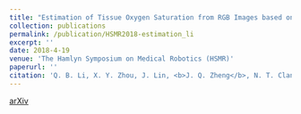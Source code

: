 ```yaml
---
title: "Estimation of Tissue Oxygen Saturation from RGB Images based on Pixel-level Image Translation"
collection: publications
permalink: /publication/HSMR2018-estimation_li
excerpt: ''
date: 2018-4-19
venue: 'The Hamlyn Symposium on Medical Robotics (HSMR)'
paperurl: ''
citation: 'Q. B. Li, X. Y. Zhou, J. Lin, <b>J. Q. Zheng</b>, N. T. Clancy, and D. S. Elson, "Estimation of Tissue Oxygen Saturation from RGB Images based on Pixel-level Image Translation", arXiv preprint arXiv:1804.07116, 2018.'
---
```

[arXiv](https://arxiv.org/ftp/arxiv/papers/1804/1804.07116.pdf)
